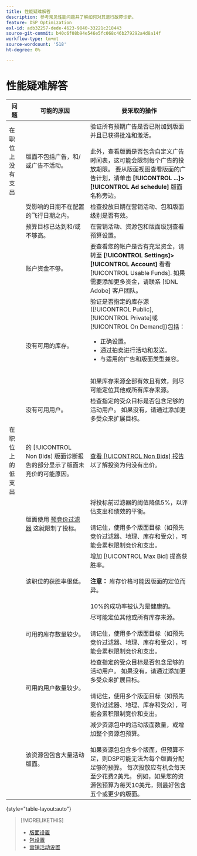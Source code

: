 ```yaml
---
title: 性能疑难解答
description: 参考常见性能问题并了解如何对其进行故障诊断。
feature: DSP Optimization
exl-id: adb32257-dede-4623-9840-33221c218443
source-git-commit: b40c6f08b94e546e5fc068c46b279292a4d8a14f
workflow-type: tm+mt
source-wordcount: '518'
ht-degree: 0%

---
```


# 性能疑难解答

| 问题 | 可能的原因 | 要采取的操作 |
| --- | --- | --- |
| 在职位上没有支出 | 版面不包括广告，和/或广告不活动。 | 验证所有预期广告是否已附加到版面并且已获得批准和激活。<br><br>此外，查看版面是否包含自定义广告时间表，这可能会限制每个广告的投放期限。 要从版面视图查看版面的广告计划，请单击  **[!UICONTROL ...]>[!UICONTROL Ad schedule]** 版面名称旁边。 |
|  | 受影响的日期不在配置的飞行日期之内。 | 检查投放日期在营销活动、包和版面级别是否&#x200B;有效。 |
|  | 预算目标已达到和/或不够高。 | 在营销活动、资源包和版面级别查看预算设置。 |
|  | 账户资金不够。 | 要查看您的帐户是否有充足资金，请转至 **[!UICONTROL Settings]>[!UICONTROL Account]** 看看 [!UICONTROL Usable Funds]. 如果需要添加更多资金，请联系 [!DNL Adobe] 客户团队。 |
|  | 没有可用的库存。 | 验证是否指定的库存源([!UICONTROL Public], [!UICONTROL Private]或 [!UICONTROL On Demand])包括：<ul><li>正确设置。</li><li>通过拍卖进行活动和发送。</li><li>与适用的广告和版面类型兼容。</li></ul><br>如果库存来源全部有效且有效，则尽可能定位其他或所有库存来源。 |
|  | 没有可用用户。 | 检查指定的受众目标是否包含足够的活动用户。 如果没有，请通过添加更多受众来扩展目标。 |
| 在职位上的低支出 | 的 [!UICONTROL Non Bids] 版面诊断报告的部分显示了版面未竞价的可能原因。 | [查看 [!UICONTROL Non Bids] 报告](/help/dsp/campaign-management/reports/placement-diagnostics.md) 以了解投资为何没有出价。  <!-- add link/edit text when file available: See the [in-depth guide to possible Non-Bid Reasons (NBR)](link) for more information. --> |
|  | 版面使用 [预竞价过滤器](/help/dsp/campaign-management/placements/placement-settings.md) 这就限制了投标。 | 将投标前过滤器的阈值降低5%，以评估支出和绩效的平衡。 <!-- wording? and are users just supposed to manually monitor whether it makes a difference? --><br><br>请记住，使用多个版面目标（如预先竞价过滤器、地理、库存和受众），可能会累积限制竞价和支出。 |
|  | 该职位的获胜率很低。 | 增加 [!UICONTROL Max Bid] 提高获胜率。<br><br><b>注意：</b> 库存价格可能因版面的定位而异。<br><br>10%的成功率被认为是健康的。 |
|  | 可用的库存数量较少。 | 尽可能定位其他或所有库存来源。<br><br>请记住，使用多个版面目标（如预先竞价过滤器、地理、库存和受众），可能会累积限制竞价和支出。 |
|  | 可用的用户数量较少。 | 检查指定的受众目标是否包含足够的活动用户。 如果没有，请通过添加更多受众来扩展目标。<br><br>请记住，使用多个版面目标（如预先竞价过滤器、地理、库存和受众），可能会累积限制竞价和支出。 |
|  | 该资源包包含大量活动版面。 | 减少资源包中的活动版面数量，或增加整个资源包预算。<br><br>如果资源包包含多个版面，但预算不足，则DSP可能无法为每个版面分配足够的预算。 每次投放应有机会每天至少花费2美元。 例如，如果您的资源包预算为每天10美元，则最好包含五个或更少的版面。&#x200B; |

{style=&quot;table-layout:auto&quot;}

>[!MORELIKETHIS]
>
>* [版面设置](/help/dsp/campaign-management/placements/placement-settings.md)
>* [包设置](/help/dsp/campaign-management/packages/package-settings.md)
>* [营销活动设置](/help/dsp/campaign-management/campaigns/campaign-settings.md)

